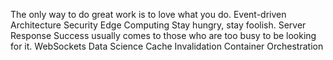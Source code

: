 The only way to do great work is to love what you do. Event-driven Architecture Security Edge Computing Stay hungry, stay foolish. Server Response Success usually comes to those who are too busy to be looking for it. WebSockets Data Science Cache Invalidation Container Orchestration
